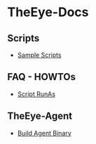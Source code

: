 # TheEye-Docs

## Scripts

+ [Sample Scripts](https://github.com/theeye-io-team/theeye-docs/tree/master/scripts)

## FAQ - HOWTOs

+ [Script RunAs](https://github.com/theeye-io-team/theeye-docs/tree/master/faq/script_runas.md)


## TheEye-Agent

+ [Build Agent Binary](https://github.com/theeye-io-team/theeye-docs/tree/master/agent/binary_build.md)
